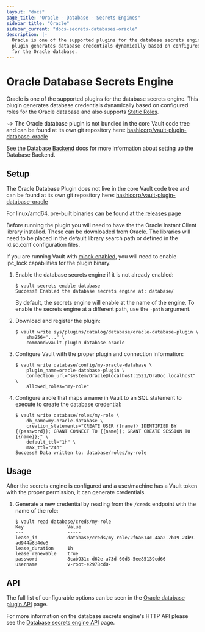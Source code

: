 ```yaml
---
layout: "docs"
page_title: "Oracle - Database - Secrets Engines"
sidebar_title: "Oracle"
sidebar_current: "docs-secrets-databases-oracle"
description: |-
  Oracle is one of the supported plugins for the database secrets engine. This
  plugin generates database credentials dynamically based on configured roles
  for the Oracle database.
---
```


# Oracle Database Secrets Engine

Oracle is one of the supported plugins for the database secrets engine. This
plugin generates database credentials dynamically based on configured roles for
the Oracle database and also supports [Static 
Roles](/docs/secrets/databases/index.html#static-roles).

~> The Oracle database plugin is not bundled in the core Vault code tree and can be
found at its own git repository here:
[hashicorp/vault-plugin-database-oracle](https://github.com/hashicorp/vault-plugin-database-oracle)

See the [Database Backend](/docs/secrets/databases/index.html) docs for more
information about setting up the Database Backend.

## Setup

The Oracle Database Plugin does not live in the core Vault code tree and can be found
at its own git repository here: [hashicorp/vault-plugin-database-oracle](https://github.com/hashicorp/vault-plugin-database-oracle)

For linux/amd64, pre-built binaries can be found at [the releases page](https://releases.hashicorp.com/vault-plugin-database-oracle)

Before running the plugin you will need to have the the Oracle Instant Client
library installed. These can be downloaded from Oracle. The libraries will need to
be placed in the default library search path or defined in the ld.so.conf configuration files.

If you are running Vault with [mlock enabled](/docs/configuration/index.html#disable_mlock), 
you will need to enable ipc_lock capabilities for the plugin binary.

1. Enable the database secrets engine if it is not already enabled:

    ```text
    $ vault secrets enable database
    Success! Enabled the database secrets engine at: database/
    ```

    By default, the secrets engine will enable at the name of the engine. To
    enable the secrets engine at a different path, use the `-path` argument.

1. Download and register the plugin:

    ```text
    $ vault write sys/plugins/catalog/database/oracle-database-plugin \
        sha256="..." \
        command=vault-plugin-database-oracle
    ```

1. Configure Vault with the proper plugin and connection information:

    ```text
    $ vault write database/config/my-oracle-database \
        plugin_name=oracle-database-plugin \
        connection_url="system/Oracle@localhost:1521/OraDoc.localhost" \
        allowed_roles="my-role"
    ```

1. Configure a role that maps a name in Vault to an SQL statement to execute to
create the database credential:

    ```text
    $ vault write database/roles/my-role \
        db_name=my-oracle-database \
        creation_statements="CREATE USER {{name}} IDENTIFIED BY {{password}}; GRANT CONNECT TO {{name}}; GRANT CREATE SESSION TO {{name}};" \
        default_ttl="1h" \
        max_ttl="24h"
    Success! Data written to: database/roles/my-role
    ```

## Usage

After the secrets engine is configured and a user/machine has a Vault token with
the proper permission, it can generate credentials.

1. Generate a new credential by reading from the `/creds` endpoint with the name
of the role:

    ```text
    $ vault read database/creds/my-role
    Key                Value
    ---                -----
    lease_id           database/creds/my-role/2f6a614c-4aa2-7b19-24b9-ad944a8d4de6
    lease_duration     1h
    lease_renewable    true
    password           8cab931c-d62e-a73d-60d3-5ee85139cd66
    username           v-root-e2978cd0-
    ```

## API

The full list of configurable options can be seen in the [Oracle database plugin
API](/api/secret/databases/oracle.html) page.

For more information on the database secrets engine's HTTP API please see the
[Database secrets engine API](/api/secret/databases/index.html) page.
